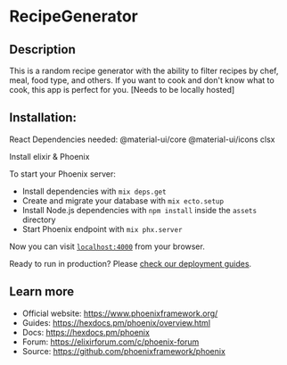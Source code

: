 # RecipeGenerator

## Description
This is a random recipe generator with the ability to filter recipes by chef, meal, food type, and others. If you want to cook and don't know what to cook, this app is perfect for you. [Needs to be locally hosted]

## Installation: 

React Dependencies needed: 
@material-ui/core
@material-ui/icons
clsx

Install elixir & Phoenix 

To start your Phoenix server:

  * Install dependencies with `mix deps.get`
  * Create and migrate your database with `mix ecto.setup`
  * Install Node.js dependencies with `npm install` inside the `assets` directory
  * Start Phoenix endpoint with `mix phx.server`

Now you can visit [`localhost:4000`](http://localhost:4000) from your browser.

Ready to run in production? Please [check our deployment guides](https://hexdocs.pm/phoenix/deployment.html).

## Learn more

  * Official website: https://www.phoenixframework.org/
  * Guides: https://hexdocs.pm/phoenix/overview.html
  * Docs: https://hexdocs.pm/phoenix
  * Forum: https://elixirforum.com/c/phoenix-forum
  * Source: https://github.com/phoenixframework/phoenix
